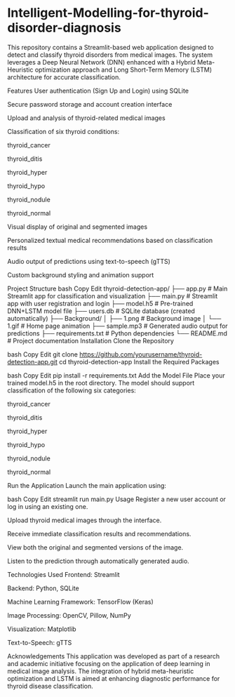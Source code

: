 # Intelligent-Modelling-for-thyroid-disorder-diagnosis
This repository contains a Streamlit-based web application designed to detect and classify thyroid disorders from medical images. The system leverages a Deep Neural Network (DNN) enhanced with a Hybrid Meta-Heuristic optimization approach and Long Short-Term Memory (LSTM) architecture for accurate classification.

Features
User authentication (Sign Up and Login) using SQLite

Secure password storage and account creation interface

Upload and analysis of thyroid-related medical images

Classification of six thyroid conditions:

thyroid_cancer

thyroid_ditis

thyroid_hyper

thyroid_hypo

thyroid_nodule

thyroid_normal

Visual display of original and segmented images

Personalized textual medical recommendations based on classification results

Audio output of predictions using text-to-speech (gTTS)

Custom background styling and animation support

Project Structure
bash
Copy
Edit
thyroid-detection-app/
├── app.py                # Main Streamlit app for classification and visualization
├── main.py               # Streamlit app with user registration and login
├── model.h5              # Pre-trained DNN+LSTM model file
├── users.db              # SQLite database (created automatically)
├── Background/
│   ├── 1.png             # Background image
│   └── 1.gif             # Home page animation
├── sample.mp3            # Generated audio output for predictions
├── requirements.txt      # Python dependencies
└── README.md             # Project documentation
Installation
Clone the Repository

bash
Copy
Edit
git clone https://github.com/yourusername/thyroid-detection-app.git
cd thyroid-detection-app
Install the Required Packages

bash
Copy
Edit
pip install -r requirements.txt
Add the Model File
Place your trained model.h5 in the root directory. The model should support classification of the following six categories:

thyroid_cancer

thyroid_ditis

thyroid_hyper

thyroid_hypo

thyroid_nodule

thyroid_normal

Run the Application
Launch the main application using:

bash
Copy
Edit
streamlit run main.py
Usage
Register a new user account or log in using an existing one.

Upload thyroid medical images through the interface.

Receive immediate classification results and recommendations.

View both the original and segmented versions of the image.

Listen to the prediction through automatically generated audio.

Technologies Used
Frontend: Streamlit

Backend: Python, SQLite

Machine Learning Framework: TensorFlow (Keras)

Image Processing: OpenCV, Pillow, NumPy

Visualization: Matplotlib

Text-to-Speech: gTTS



Acknowledgements
This application was developed as part of a research and academic initiative focusing on the application of deep learning in medical image analysis. The integration of hybrid meta-heuristic optimization and LSTM is aimed at enhancing diagnostic performance for thyroid disease classification.

